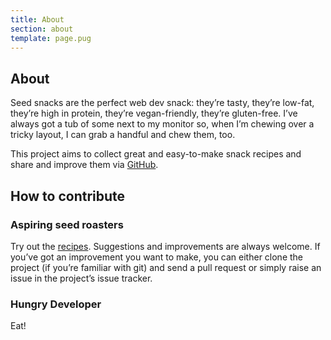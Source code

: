 ```yaml
---
title: About
section: about
template: page.pug
---
```


About
---

Seed snacks are the perfect web dev snack: they’re tasty, they’re low-fat, they’re high in protein, they’re vegan-friendly, they’re gluten-free. I’ve always got a tub of some next to my monitor so, when I’m chewing over a tricky layout, I can grab a handful and chew them, too.

This project aims to collect great and easy-to-make snack recipes and share and improve them via [GitHub](https://github.com/).

How to contribute
---

### Aspiring seed roasters

Try out the [recipes](recipes.html). Suggestions and improvements are always welcome. If you’ve got an improvement you want to make, you can either clone the project (if you’re familiar with git) and send a pull request or simply raise an issue in the project’s issue tracker.

### Hungry Developer

Eat!